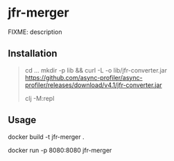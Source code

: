 # jfr-merger

FIXME: description

## Installation

> cd ...
> mkdir -p lib && curl -L -o lib/jfr-converter.jar https://github.com/async-profiler/async-profiler/releases/download/v4.1/jfr-converter.jar
>
> clj -M:repl

## Usage

docker build -t jfr-merger .

docker run -p 8080:8080 jfr-merger
